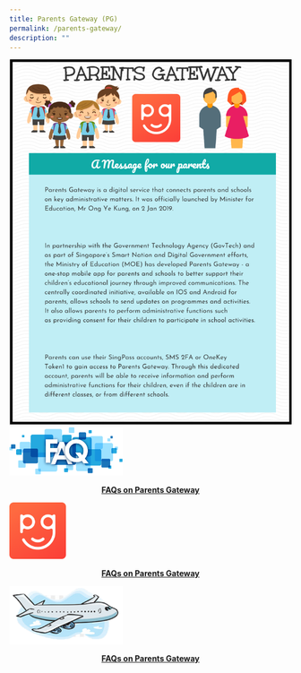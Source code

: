 ```yaml
---
title: Parents Gateway (PG)
permalink: /parents-gateway/
description: ""
---
```

<img src="/images/pg1.png"><br>
<a href="/files/Parents-Gateway-User-Guide.pdf"><img style="width: 40%;" src="/images/pg2.png" /></a>
<p style="text-align: center;"><a href="/files/Parents-Gateway-User-Guide.pdf" target="_blank" rel="noopener"><strong>FAQs on Parents Gateway</strong></a></p>
<a href="/files/Parents-Gateway-User-Guide.pdf"><img style="width: 20%;" src="/images/pg3.png" /></a>
<p style="text-align: center;"><a href="/files/Parents-Gateway-User-Guide.pdf" target="_blank" rel="noopener"><strong>FAQs on Parents Gateway</strong></a></p>
<a href="/files/PG-Travel-Declaration-Guide.pdf"><img style="width: 40%;" src="/images/pg4.png" /></a>
<p style="text-align: center;"><a href="/files/PG-Travel-Declaration-Guide.pdf" target="_blank" rel="noopener"><strong>FAQs on Parents Gateway</strong></a></p>